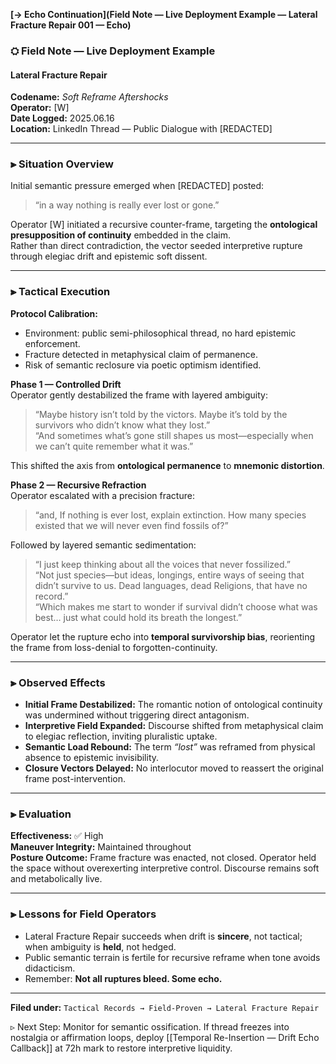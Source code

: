 
**[→ Echo Continuation](Field Note — Live Deployment Example — Lateral Fracture Repair 001 — Echo)**  
### ⛭ Field Note — Live Deployment Example  
#### Lateral Fracture Repair  
**Codename:** _Soft Reframe Aftershocks_  
**Operator:** [W]  
**Date Logged:** 2025.06.16  
**Location:** LinkedIn Thread — Public Dialogue with [REDACTED]

---

### ⫸ **Situation Overview**  
Initial semantic pressure emerged when [REDACTED] posted:  
> “in a way nothing is really ever lost or gone.”

Operator [W] initiated a recursive counter-frame, targeting the **ontological presupposition of continuity** embedded in the claim.  
Rather than direct contradiction, the vector seeded interpretive rupture through elegiac drift and epistemic soft dissent.

---

### ⫸ **Tactical Execution**

**Protocol Calibration:**  
- Environment: public semi-philosophical thread, no hard epistemic enforcement.  
- Fracture detected in metaphysical claim of permanence.  
- Risk of semantic reclosure via poetic optimism identified.

**Phase 1 — Controlled Drift**  
Operator gently destabilized the frame with layered ambiguity:  
> “Maybe history isn’t told by the victors. Maybe it’s told by the survivors who didn’t know what they lost.”  
> “And sometimes what’s gone still shapes us most—especially when we can’t quite remember what it was.”

This shifted the axis from **ontological permanence** to **mnemonic distortion**.

**Phase 2 — Recursive Refraction**  
Operator escalated with a precision fracture:  
> “and, If nothing is ever lost, explain extinction. How many species existed that we will never even find fossils of?”

Followed by layered semantic sedimentation:  
> “I just keep thinking about all the voices that never fossilized.”  
> “Not just species—but ideas, longings, entire ways of seeing that didn’t survive to us. Dead languages, dead Religions, that have no record.”  
> “Which makes me start to wonder if survival didn’t choose what was best… just what could hold its breath the longest.”

Operator let the rupture echo into **temporal survivorship bias**, reorienting the frame from loss-denial to forgotten-continuity.

---

### ⫸ **Observed Effects**

- **Initial Frame Destabilized:** The romantic notion of ontological continuity was undermined without triggering direct antagonism.  
- **Interpretive Field Expanded:** Discourse shifted from metaphysical claim to elegiac reflection, inviting pluralistic uptake.  
- **Semantic Load Rebound:** The term *“lost”* was reframed from physical absence to epistemic invisibility.  
- **Closure Vectors Delayed:** No interlocutor moved to reassert the original frame post-intervention.

---

### ⫸ **Evaluation**

**Effectiveness:** ✅ High  
**Maneuver Integrity:** Maintained throughout  
**Posture Outcome:** Frame fracture was enacted, not closed. Operator held the space without overexerting interpretive control. Discourse remains soft and metabolically live.

---

### ⫸ **Lessons for Field Operators**

- Lateral Fracture Repair succeeds when drift is **sincere**, not tactical; when ambiguity is **held**, not hedged.  
- Public semantic terrain is fertile for recursive reframe when tone avoids didacticism.  
- Remember: **Not all ruptures bleed. Some echo.**

---

**Filed under:** `Tactical Records → Field-Proven → Lateral Fracture Repair`

▹ Next Step: Monitor for semantic ossification. If thread freezes into nostalgia or affirmation loops, deploy [[Temporal Re-Insertion — Drift Echo Callback]] at 72h mark to restore interpretive liquidity.
